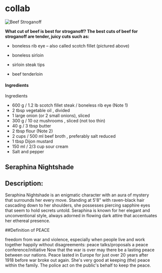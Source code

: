 # collab
 ![Beef Stroganoff](https://img.taste.com.au/rIJRkbR6/w643-h428-cfill-q90/taste/2016/11/beef-stroganoff-13205-1.jpeg)

**What cut of beef is best for stroganoff?
The best cuts of beef for stroganoff are tender, juicy cuts such as:**

- boneless rib eye – also called scotch fillet (pictured above)

- boneless sirloin

- sirloin steak tips

- beef tenderloin

#### Ingredients
Ingredients
- 600 g / 1.2 lb scotch fillet steak / boneless rib eye (Note 1)
- 2 tbsp vegetable oil , divided
- 1 large onion (or 2 small onions), sliced
- 300 g / 10 oz mushrooms , sliced (not too thin)
- 40 g / 3 tbsp butter
- 2 tbsp flour (Note 2)
- 2 cups / 500 ml beef broth , preferably salt reduced
- 1 tbsp Dijon mustard
- 150 ml / 2/3 cup sour cream
- Salt and pepper


## Seraphina Nightshade

## Description:

Seraphina Nightshade is an enigmatic character with an aura of mystery that surrounds her every move. Standing at 5'8" with raven-black hair cascading down to her shoulders, she possesses piercing sapphire eyes that seem to hold secrets untold. Seraphina is known for her elegant and unconventional style, always adorned in flowing dark attire that accentuates her ethereal presence.

##Definition of PEACE


freedom from war and violence, especially when people live and work together happily without disagreements:
peace talks/proposals
a peace conference/initiative
Now that the war is over may there be a lasting peace between our nations.
Peace lasted in Europe for just over 20 years after 1918 before war broke out again.
She's very good at keeping (the) peace within the family.
The police act on the public's behalf to keep the peace.